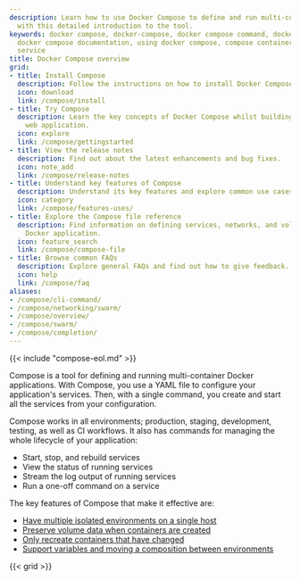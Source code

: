 ```yaml
---
description: Learn how to use Docker Compose to define and run multi-container applications
  with this detailed introduction to the tool.
keywords: docker compose, docker-compose, docker compose command, docker compose files,
  docker compose documentation, using docker compose, compose container, docker compose
  service
title: Docker Compose overview
grid:
- title: Install Compose
  description: Follow the instructions on how to install Docker Compose.
  icon: download
  link: /compose/install
- title: Try Compose
  description: Learn the key concepts of Docker Compose whilst building a simple Python
    web application.
  icon: explore
  link: /compose/gettingstarted
- title: View the release notes
  description: Find out about the latest enhancements and bug fixes.
  icon: note_add
  link: /compose/release-notes
- title: Understand key features of Compose
  description: Understand its key features and explore common use cases.
  icon: category
  link: /compose/features-uses/
- title: Explore the Compose file reference
  description: Find information on defining services, networks, and volumes for a
    Docker application.
  icon: feature_search
  link: /compose/compose-file
- title: Browse common FAQs
  description: Explore general FAQs and find out how to give feedback.
  icon: help
  link: /compose/faq
aliases:
- /compose/cli-command/
- /compose/networking/swarm/
- /compose/overview/
- /compose/swarm/
- /compose/completion/
---
```


{{< include "compose-eol.md" >}}

Compose is a tool for defining and running multi-container Docker applications.
With Compose, you use a YAML file to configure your application's services.
Then, with a single command, you create and start all the services
from your configuration.

Compose works in all environments; production, staging, development, testing, as
well as CI workflows. It also has commands for managing the whole lifecycle of your application:

 * Start, stop, and rebuild services
 * View the status of running services
 * Stream the log output of running services
 * Run a one-off command on a service

The key features of Compose that make it effective are:

* [Have multiple isolated environments on a single host](features-uses.md#have-multiple-isolated-environments-on-a-single-host)
* [Preserve volume data when containers are created](features-uses.md#preserves-volume-data-when-containers-are-created)
* [Only recreate containers that have changed](features-uses.md#only-recreate-containers-that-have-changed)
* [Support variables and moving a composition between environments](features-uses.md#supports-variables-and-moving-a-composition-between-environments)

{{< grid >}}